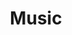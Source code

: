 ---
title: Music
layout: collection
permalink: /music/
collection: music
entries_layout: list
classes: wide
sort_by: created_at
sort_order: reverse
---